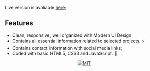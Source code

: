 Live version is avaliable [here;](https://b-husein.github.io/simplefolio/)

## Features

- Clean, responsive, well organized with Modern UI Design.
- Contains all essential information related to selected projects. ⚡
- Contains contact information with social media links;
- Coded with basic HTML5, CSS3 and JavaScript. 🔨

<p align="center">
<a target="_blank" href="https://opensource.org/licenses/MIT"><img src="https://img.shields.io/badge/License-MIT-yellow.svg" alt="MIT"></a>
</p>
